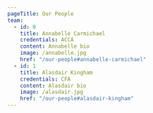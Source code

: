 ```yaml
---
pageTitle: Our People
team:
  - id: 0
    title: Annabelle Carmichael
    credentials: ACCA
    content: Annabelle bio
    image: /annabelle.jpg
    href: "/our-people#annabelle-carmichael"
  - id: 1
    title: Alasdair Kingham
    credentials: CFA
    content: Alasdair bio
    image: /alasdair.jpg
    href: "/our-people#alasdair-kingham"
---
```

